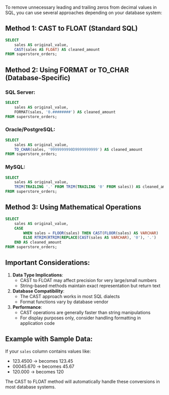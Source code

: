 To remove unnecessary leading and trailing zeros from decimal values in SQL, you can use several approaches depending on your database system:

## Method 1: CAST to FLOAT (Standard SQL)

```SQL
SELECT
    sales AS original_value,
    CAST(sales AS FLOAT) AS cleaned_amount
FROM superstore_orders;
```

## Method 2: Using FORMAT or TO_CHAR (Database-Specific)

### SQL Server:

```SQL
SELECT
    sales AS original_value,
    FORMAT(sales, '0.########') AS cleaned_amount
FROM superstore_orders;
```

### Oracle/PostgreSQL:

```SQL
SELECT
    sales AS original_value,
    TO_CHAR(sales, '9999999990D9999999999') AS cleaned_amount
FROM superstore_orders;
```

### MySQL:

```SQL
SELECT
    sales AS original_value,
    TRIM(TRAILING '.' FROM TRIM(TRAILING '0' FROM sales)) AS cleaned_amount
FROM superstore_orders;
```

## Method 3: Using Mathematical Operations

```SQL
SELECT
    sales AS original_value,
    CASE
        WHEN sales = FLOOR(sales) THEN CAST(FLOOR(sales) AS VARCHAR)
        ELSE RTRIM(RTRIM(REPLACE(CAST(sales AS VARCHAR), '0'), '.')
    END AS cleaned_amount
FROM superstore_orders;
```

## Important Considerations:

1. **Data Type Implications**:
    - CAST to FLOAT may affect precision for very large/small numbers
    - String-based methods maintain exact representation but return text
2. **Database Compatibility**:
    - The CAST approach works in most SQL dialects
    - Format functions vary by database vendor
3. **Performance**:
    - CAST operations are generally faster than string manipulations
    - For display purposes only, consider handling formatting in application code

## Example with Sample Data:

If your `sales` column contains values like:

- 123.4500 → becomes 123.45
- 00045.670 → becomes 45.67
- 120.000 → becomes 120

The CAST to FLOAT method will automatically handle these conversions in most database systems.
